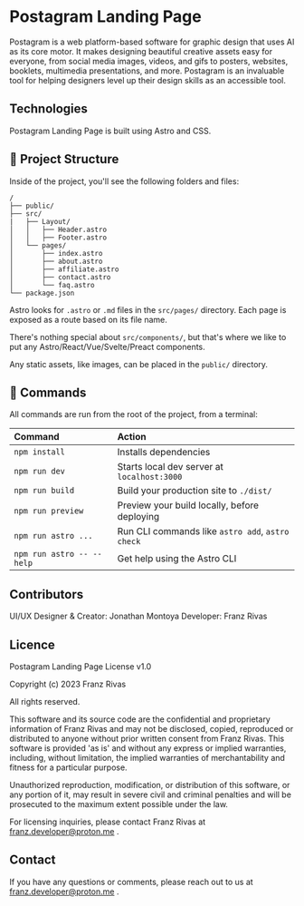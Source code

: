 # Postagram Landing Page

Postagram is a web platform-based software for graphic design that uses AI as its core motor. It makes designing beautiful creative assets easy for everyone, from social media images, videos, and gifs to posters, websites, booklets, multimedia presentations, and more. Postagram is an invaluable tool for helping designers level up their design skills as an accessible tool.
## Technologies

Postagram Landing Page is built using Astro and CSS.

## 🚀 Project Structure

Inside of the project, you'll see the following folders and files:

```
/
├── public/
├── src/
|   ├── Layout/
│   │   ├── Header.astro
│   │   ├── Footer.astro
│   └── pages/
│       ├── index.astro
│       ├── about.astro
│       ├── affiliate.astro
│       ├── contact.astro
│       └── faq.astro
└── package.json
```

Astro looks for `.astro` or `.md` files in the `src/pages/` directory. Each page is exposed as a route based on its file name.

There's nothing special about `src/components/`, but that's where we like to put any Astro/React/Vue/Svelte/Preact components.

Any static assets, like images, can be placed in the `public/` directory.

## 🧞 Commands

All commands are run from the root of the project, from a terminal:

| Command                   | Action                                           |
| :------------------------ | :----------------------------------------------- |
| `npm install`             | Installs dependencies                            |
| `npm run dev`             | Starts local dev server at `localhost:3000`      |
| `npm run build`           | Build your production site to `./dist/`          |
| `npm run preview`         | Preview your build locally, before deploying     |
| `npm run astro ...`       | Run CLI commands like `astro add`, `astro check` |
| `npm run astro -- --help` | Get help using the Astro CLI                     |

## Contributors
UI/UX Designer & Creator: Jonathan Montoya
Developer: Franz Rivas

## Licence
Postagram Landing Page License v1.0

Copyright (c) 2023 Franz Rivas

All rights reserved.

This software and its source code are the confidential and proprietary information of Franz Rivas and may not be disclosed, copied, reproduced or distributed to anyone without prior written consent from Franz Rivas. This software is provided 'as is' and without any express or implied warranties, including, without limitation, the implied warranties of merchantability and fitness for a particular purpose.

Unauthorized reproduction, modification, or distribution of this software, or any portion of it, may result in severe civil and criminal penalties and will be prosecuted to the maximum extent possible under the law.

For licensing inquiries, please contact Franz Rivas at franz.developer@proton.me .
## Contact
If you have any questions or comments, please reach out to us at franz.developer@proton.me .
